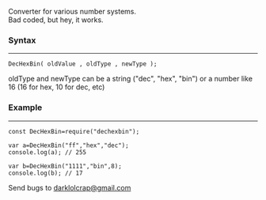 Converter for various number systems.  
Bad coded, but hey, it works.

### Syntax
-----

    DecHexBin( oldValue , oldType , newType );

oldType and newType can be a string ("dec", "hex", "bin") or a number like 16 (16 for hex, 10 for dec, etc)

### Example
-----

    const DecHexBin=require("dechexbin");
    
    var a=DecHexBin("ff","hex","dec");
    console.log(a); // 255
    
    var b=DecHexBin("1111","bin",8);
    console.log(b); // 17

Send bugs to darklolcrap@gmail.com